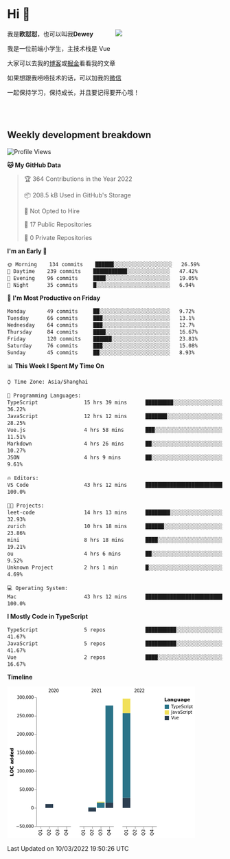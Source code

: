# Hi 👋

[<img align="right" width="50%" src="https://github-readme-stats.vercel.app/api?username=OUDUIDUI&theme=dark&show_icons=true">](<https://metrics.lecoq.io/OUDUIDUI?template=classic)>)

我是**欧怼怼**，也可以叫我**Dewey**

我是一位前端小学生，主技术栈是 Vue

大家可以去我的[博客](ouduidui.cn)或[掘金](https://juejin.cn/user/4309700183594366)看看我的文章

如果想跟我唠唠技术的话，可以加我的[微信](./images/wechat.jpeg)

一起保持学习，保持成长，并且要记得要开心哦！

<br/>
<br/>

## Weekly development breakdown

<!--START_SECTION:waka-->
![Profile Views](http://img.shields.io/badge/Profile%20Views-28-blue)

**🐱 My GitHub Data** 

> 🏆 364 Contributions in the Year 2022
 > 
> 📦 208.5 kB Used in GitHub's Storage 
 > 
> 🚫 Not Opted to Hire
 > 
> 📜 17 Public Repositories 
 > 
> 🔑 0 Private Repositories  
 > 
**I'm an Early 🐤** 

```text
🌞 Morning    134 commits    ██████░░░░░░░░░░░░░░░░░░░   26.59% 
🌆 Daytime    239 commits    ███████████░░░░░░░░░░░░░░   47.42% 
🌃 Evening    96 commits     ████░░░░░░░░░░░░░░░░░░░░░   19.05% 
🌙 Night      35 commits     █░░░░░░░░░░░░░░░░░░░░░░░░   6.94%

```
📅 **I'm Most Productive on Friday** 

```text
Monday       49 commits     ██░░░░░░░░░░░░░░░░░░░░░░░   9.72% 
Tuesday      66 commits     ███░░░░░░░░░░░░░░░░░░░░░░   13.1% 
Wednesday    64 commits     ███░░░░░░░░░░░░░░░░░░░░░░   12.7% 
Thursday     84 commits     ████░░░░░░░░░░░░░░░░░░░░░   16.67% 
Friday       120 commits    ██████░░░░░░░░░░░░░░░░░░░   23.81% 
Saturday     76 commits     ███░░░░░░░░░░░░░░░░░░░░░░   15.08% 
Sunday       45 commits     ██░░░░░░░░░░░░░░░░░░░░░░░   8.93%

```


📊 **This Week I Spent My Time On** 

```text
⌚︎ Time Zone: Asia/Shanghai

💬 Programming Languages: 
TypeScript               15 hrs 39 mins      █████████░░░░░░░░░░░░░░░░   36.22% 
JavaScript               12 hrs 12 mins      ███████░░░░░░░░░░░░░░░░░░   28.25% 
Vue.js                   4 hrs 58 mins       ███░░░░░░░░░░░░░░░░░░░░░░   11.51% 
Markdown                 4 hrs 26 mins       ██░░░░░░░░░░░░░░░░░░░░░░░   10.27% 
JSON                     4 hrs 9 mins        ██░░░░░░░░░░░░░░░░░░░░░░░   9.61%

🔥 Editors: 
VS Code                  43 hrs 12 mins      █████████████████████████   100.0%

🐱‍💻 Projects: 
leet-code                14 hrs 13 mins      ████████░░░░░░░░░░░░░░░░░   32.93% 
zurich                   10 hrs 18 mins      ██████░░░░░░░░░░░░░░░░░░░   23.86% 
mini                     8 hrs 18 mins       ████░░░░░░░░░░░░░░░░░░░░░   19.21% 
ou                       4 hrs 6 mins        ██░░░░░░░░░░░░░░░░░░░░░░░   9.52% 
Unknown Project          2 hrs 1 min         █░░░░░░░░░░░░░░░░░░░░░░░░   4.69%

💻 Operating System: 
Mac                      43 hrs 12 mins      █████████████████████████   100.0%

```

**I Mostly Code in TypeScript** 

```text
TypeScript               5 repos             ██████████░░░░░░░░░░░░░░░   41.67% 
JavaScript               5 repos             ██████████░░░░░░░░░░░░░░░   41.67% 
Vue                      2 repos             ████░░░░░░░░░░░░░░░░░░░░░   16.67%

```


**Timeline**

![Chart not found](https://raw.githubusercontent.com/ouduidui/ouduidui/master/charts/bar_graph.png) 


 Last Updated on 10/03/2022 19:50:26 UTC
<!--END_SECTION:waka-->
